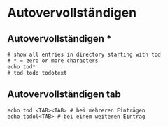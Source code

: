 # Autovervollständigen 

## Autovervollständigen *

```
# show all entries in directory starting with tod 
# * = zero or more characters
echo tod* 
# tod todo todotext

```

## Autovervollständigen tab

```
echo tod <TAB><TAB> # bei mehreren Einträgen
echo todol<TAB> # bei einem weiteren Eintrag
```


